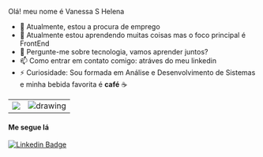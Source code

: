 Olá! meu nome é Vanessa S Helena

- 🔭 Atualmente, estou a procura de emprego
- 🌱 Atualmente estou aprendendo muitas coisas mas o foco principal é FrontEnd
- 💬 Pergunte-me sobre tecnologia, vamos aprender juntos? 
- 📫 Como entrar em contato comigo: atráves do meu linkedin
- ⚡ Curiosidade: Sou formada em Análise e Desenvolvimento de Sistemas e minha bebida favorita é **café** ☕️ 

<center>
<table>
<tr>
<td><img width=”470px” align=”left” src=”[![Anurag's GitHub stats](https://github-readme-stats.vercel.app/api?username=Vanessasz&hide=stars,commits,prs,issues,contribs)](https://github.com/anuraghazra/github-readme-stats)
” /></td>
<td><img width=”390px” align=”left” src=”<img src="https://img.devrant.com/devrant/rant/r_1883915_x59qk.jpg" alt="drawing"” /></td>
</tr>
</table>
</center>


#### Me segue lá 

[![Linkedin Badge](https://img.shields.io/badge/-Vanessa%20Helena-dfbfbdcc?style=flat-square&logo=Linkedin&logoColor=white&link=https://www.linkedin.com/in/vanessa-helena-951aa9a6/)](https://www.linkedin.com/in/vanessa-helena-951aa9a6/) 

